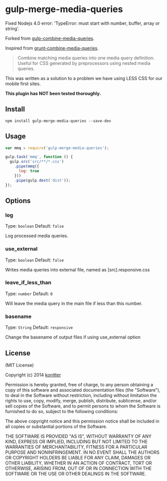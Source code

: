 # gulp-merge-media-queries

Fixed Nodejs 4.0 error: 'TypeError: must start with number, buffer, array or string'.

Forked from [gulp-combine-media-queries](https://github.com/konitter/gulp-combine-media-queries).

Inspired from [grunt-combine-media-queries](https://github.com/buildingblocks/grunt-combine-media-queries).

> Combine matching media queries into one media query definition. Useful for CSS generated by preprocessors using nested media queries.

This was written as a solution to a problem we have using LESS CSS for our mobile first sites.

**This plugin has NOT been tested thoroughly.**

## Install

```
npm install gulp-merge-media-queries --save-dev
```

## Usage
```javascript
var mmq = require('gulp-merge-media-queries');

gulp.task('mmq', function () {
  gulp.src('src/**/*.css')
    .pipe(mmq({
      log: true
    }))
    .pipe(gulp.dest('dist'));
});
```

## Options

### log

Type: `boolean` Default: `false`

Log processed media queries.

### use_external

Type: `boolean` Default: `false`

Writes media queries into external file, named as [src].responsive.css

### leave_if_less_than

Type: `number` Default: `0`

Will leave the media query in the main file if less than this number.

### basename

Type: `String` Default: `responsive`

Change the basename of output files if using use_external option

## License

(MIT License)

Copyright (c) 2014 [konitter](http://re-dzine.net/)

Permission is hereby granted, free of charge, to any person obtaining
a copy of this software and associated documentation files (the
"Software"), to deal in the Software without restriction, including
without limitation the rights to use, copy, modify, merge, publish,
distribute, sublicense, and/or sell copies of the Software, and to
permit persons to whom the Software is furnished to do so, subject to
the following conditions:

The above copyright notice and this permission notice shall be
included in all copies or substantial portions of the Software.

THE SOFTWARE IS PROVIDED "AS IS", WITHOUT WARRANTY OF ANY KIND,
EXPRESS OR IMPLIED, INCLUDING BUT NOT LIMITED TO THE WARRANTIES OF
MERCHANTABILITY, FITNESS FOR A PARTICULAR PURPOSE AND
NONINFRINGEMENT. IN NO EVENT SHALL THE AUTHORS OR COPYRIGHT HOLDERS BE
LIABLE FOR ANY CLAIM, DAMAGES OR OTHER LIABILITY, WHETHER IN AN ACTION
OF CONTRACT, TORT OR OTHERWISE, ARISING FROM, OUT OF OR IN CONNECTION
WITH THE SOFTWARE OR THE USE OR OTHER DEALINGS IN THE SOFTWARE.
